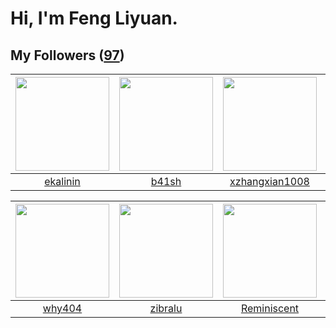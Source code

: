 # Hi, I'm Feng Liyuan.

## My Followers ([97](https://github.com/SunRunAway?tab=followers))

| <img src="https://avatars.githubusercontent.com/u/234891?v=4" width="150" height="150" /> | <img src="https://avatars.githubusercontent.com/u/1070352?v=4" width="150" height="150" /> | <img src="https://avatars.githubusercontent.com/u/15918072?v=4" width="150" height="150" /> | <img src="https://avatars.githubusercontent.com/u/51537937?v=4" width="150" height="150" /> |
| :---------------------------------------------------------------------------------------: | :----------------------------------------------------------------------------------------: | :-----------------------------------------------------------------------------------------: | :-----------------------------------------------------------------------------------------: |
|                          [ekalinin](https://github.com/ekalinin)                          |                              [b41sh](https://github.com/b41sh)                             |                     [xzhangxian1008](https://github.com/xzhangxian1008)                     |                 [SunRunAwayAwayAway](https://github.com/SunRunAwayAwayAway)                 |

| <img src="https://avatars.githubusercontent.com/u/35111?v=4" width="150" height="150" /> | <img src="https://avatars.githubusercontent.com/u/41463486?v=4" width="150" height="150" /> | <img src="https://avatars.githubusercontent.com/u/41809508?v=4" width="150" height="150" /> | <img src="https://avatars.githubusercontent.com/u/3069493?v=4" width="150" height="150" /> |
| :--------------------------------------------------------------------------------------: | :-----------------------------------------------------------------------------------------: | :-----------------------------------------------------------------------------------------: | :----------------------------------------------------------------------------------------: |
|                            [why404](https://github.com/why404)                           |                            [zibralu](https://github.com/zibralu)                            |                        [Reminiscent](https://github.com/Reminiscent)                        |                             [hkjang](https://github.com/hkjang)                            |